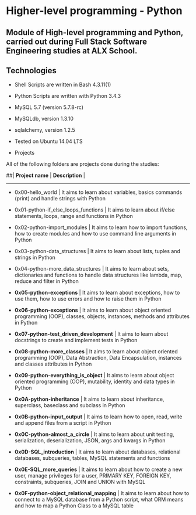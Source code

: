 # **Higher-level programming - Python**

## **Module of High-level programming and Python, carried out during Full Stack Software Engineering studies at ALX School.**



## **Technologies**

* Shell Scripts are written in Bash 4.3.11(1)

* Python Scripts are written with Python 3.4.3

* MySQL 5.7 (version 5.7.8-rc)

* MySQLdb, version 1.3.10

* sqlalchemy, version 1.2.5

* Tested on Ubuntu 14.04 LTS

* Projects

All of the following folders are projects done during the studies:



##| **Project name** |	**Description** |
 --------------------  ----------------
* 0x00-hello_world		|		It aims to learn about variables, basics commands (print) and handle strings with Python

* 0x01-python-if_else_loops_functions	|	It aims to learn about if/else statements, loops, range and functions in Python

* 0x02-python-import_modules	|	It aims to learn how to import functions, how to create modules and how to use command line arguments in Python

* 0x03-python-data_structures	|	It aims to learn about lists, tuples and strings in Python

* 0x04-python-more_data_structures | It aims to learn about sets, dictionaries and functions to handle data structures like lambda, map, reduce and filter in Python

* **0x05-python-exceptions**	|	It aims to learn about exceptions, how to use them, how to use errors and how to raise them in Python

* **0x06-python-exceptions**	|	It aims to learn about object oriented programming (OOP), classes, objects, instances, methods and attributes in Python

* **0x07-python-test_driven_development**	|	It aims to learn about docstrings to create and implement tests in Python

* **0x08-python-more_classes**	|	It aims to learn about object oriented programming (OOP), Data Abstraction, Data Encapsulation, instances and classes attributes in Python

* **0x09-python-everything_is_object**	|	It aims to learn about object oriented programming (OOP), mutability, identity and data types in Python

* **0x0A-python-inheritance**	| It aims to learn about inheritance, superclass, baseclass and subclass in Python

* **0x0B-python-input_output** |	It aims to learn how to open, read, write and append files from a script in Python

* **0x0C-python-almost_a_circle**	|	It aims to learn about unit testing, serialization, deserialization, JSON, args and kwargs in Python

* **0x0D-SQL_introduction**	| It aims to learn about databases, relational databases, subqueries, tables, MySQL statements and functions

* **0x0E-SQL_more_queries**	| It aims to learn about how to create a new user, manage privileges for a user, PRIMARY KEY, FOREIGN KEY, constraints, subqueries, JOIN and UNION with MySQL

* **0x0F-python-object_relational_mapping**	|	It aims to learn about how to connect to a MySQL database from a Python script, what ORM means and how to map a Python Class to a MySQL table
